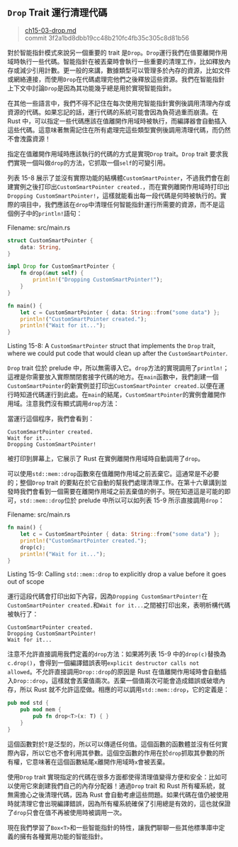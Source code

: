## `Drop` Trait 運行清理代碼

> [ch15-03-drop.md](https://github.com/rust-lang/book/blob/master/second-edition/src/ch15-03-drop.md)
> <br>
> commit 3f2a1bd8dbb19cc48b210fc4fb35c305c8d81b56

對於智能指針模式來說另一個重要的 trait 是`Drop`。`Drop`運行我們在值要離開作用域時執行一些代碼。智能指針在被丟棄時會執行一些重要的清理工作，比如釋放內存或減少引用計數。更一般的來講，數據類型可以管理多於內存的資源，比如文件或網絡連接，而使用`Drop`在代碼處理完他們之後釋放這些資源。我們在智能指針上下文中討論`Drop`是因為其功能幾乎總是用於實現智能指針。

在其他一些語言中，我們不得不記住在每次使用完智能指針實例後調用清理內存或資源的代碼。如果忘記的話，運行代碼的系統可能會因為負荷過重而崩潰。在 Rust 中，可以指定一些代碼應該在值離開作用域時被執行，而編譯器會自動插入這些代碼。這意味著無需記住在所有處理完這些類型實例後調用清理代碼，而仍然不會洩露資源！

指定在值離開作用域時應該執行的代碼的方式是實現`Drop` trait。`Drop` trait 要求我們實現一個叫做`drop`的方法，它抓取一個`self`的可變引用。

列表 15-8 展示了並沒有實際功能的結構體`CustomSmartPointer`，不過我們會在創建實例之後打印出`CustomSmartPointer created.`，而在實例離開作用域時打印出`Dropping CustomSmartPointer!`，這樣就能看出每一段代碼是何時被執行的。實際的項目中，我們應該在`drop`中清理任何智能指針運行所需要的資源，而不是這個例子中的`println!`語句：

<span class="filename">Filename: src/main.rs</span>

```rust
struct CustomSmartPointer {
    data: String,
}

impl Drop for CustomSmartPointer {
    fn drop(&mut self) {
        println!("Dropping CustomSmartPointer!");
    }
}

fn main() {
    let c = CustomSmartPointer { data: String::from("some data") };
    println!("CustomSmartPointer created.");
    println!("Wait for it...");
}
```

<span class="caption">Listing 15-8: A `CustomSmartPointer` struct that
implements the `Drop` trait, where we could put code that would clean up after
the `CustomSmartPointer`.</span>

`Drop` trait 位於 prelude 中，所以無需導入它。`drop`方法的實現調用了`println!`；這裡是你需要放入實際關閉套接字代碼的地方。在`main`函數中，我們創建一個`CustomSmartPointer`的新實例並打印出`CustomSmartPointer created.`以便在運行時知道代碼運行到此處。在`main`的結尾，`CustomSmartPointer`的實例會離開作用域。注意我們沒有顯式調用`drop`方法：

當運行這個程序，我們會看到：

```
CustomSmartPointer created.
Wait for it...
Dropping CustomSmartPointer!
```

被打印到屏幕上，它展示了 Rust 在實例離開作用域時自動調用了`drop`。

可以使用`std::mem::drop`函數來在值離開作用域之前丟棄它。這通常是不必要的；整個`Drop` trait 的要點在於它自動的幫我們處理清理工作。在第十六章講到並發時我們會看到一個需要在離開作用域之前丟棄值的例子。現在知道這是可能的即可，`std::mem::drop`位於 prelude 中所以可以如列表 15-9 所示直接調用`drop`：

<span class="filename">Filename: src/main.rs</span>

```rust
fn main() {
    let c = CustomSmartPointer { data: String::from("some data") };
    println!("CustomSmartPointer created.");
    drop(c);
    println!("Wait for it...");
}
```

<span class="caption">Listing 15-9: Calling `std::mem::drop` to explicitly drop
a value before it goes out of scope</span>

運行這段代碼會打印出如下內容，因為`Dropping CustomSmartPointer!`在`CustomSmartPointer created.`和`Wait for it...`之間被打印出來，表明析構代碼被執行了：

```
CustomSmartPointer created.
Dropping CustomSmartPointer!
Wait for it...
```

注意不允許直接調用我們定義的`drop`方法：如果將列表 15-9 中的`drop(c)`替換為`c.drop()`，會得到一個編譯錯誤表明`explicit destructor calls not allowed`。不允許直接調用`Drop::drop`的原因是 Rust 在值離開作用域時會自動插入`Drop::drop`，這樣就會丟棄值兩次。丟棄一個值兩次可能會造成錯誤或破壞內存，所以 Rust 就不允許這麼做。相應的可以調用`std::mem::drop`，它的定義是：

```rust
pub mod std {
    pub mod mem {
        pub fn drop<T>(x: T) { }
    }
}
```

這個函數對於`T`是泛型的，所以可以傳遞任何值。這個函數的函數體並沒有任何實際內容，所以它也不會利用其參數。這個空函數的作用在於`drop`抓取其參數的所有權，它意味著在這個函數結尾`x`離開作用域時`x`會被丟棄。

使用`Drop` trait 實現指定的代碼在很多方面都使得清理值變得方便和安全：比如可以使用它來創建我們自己的內存分配器！通過`Drop` trait 和 Rust 所有權系統，就無需擔心之後清理代碼，因為 Rust 會自動考慮這些問題。如果代碼在值仍被使用時就清理它會出現編譯錯誤，因為所有權系統確保了引用總是有效的，這也就保證了`drop`只會在值不再被使用時被調用一次。

現在我們學習了`Box<T>`和一些智能指針的特性，讓我們聊聊一些其他標準庫中定義的擁有各種實用功能的智能指針。